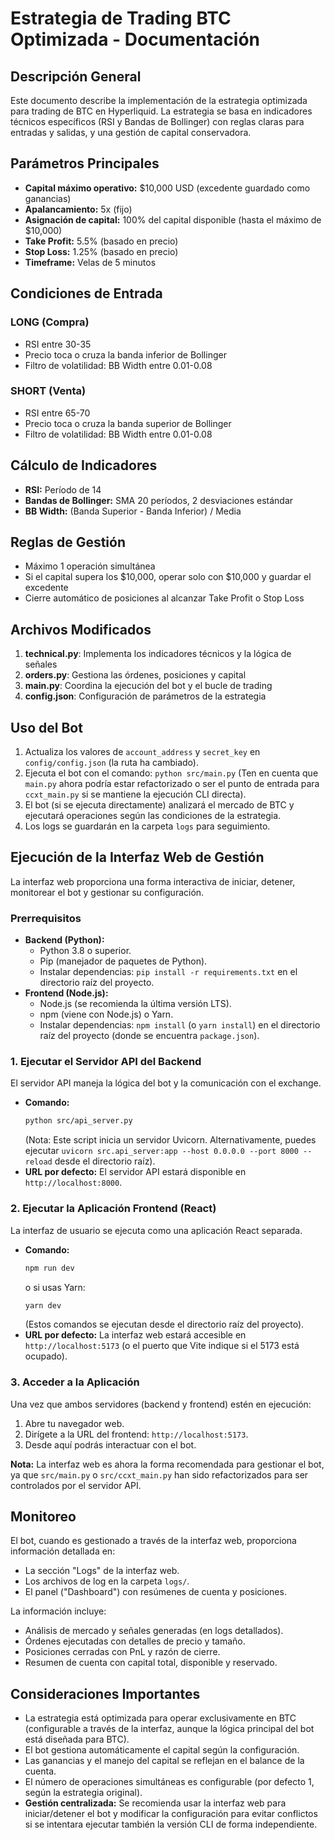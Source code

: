 # Estrategia de Trading BTC Optimizada - Documentación

## Descripción General

Este documento describe la implementación de la estrategia optimizada para trading de BTC en Hyperliquid. La estrategia se basa en indicadores técnicos específicos (RSI y Bandas de Bollinger) con reglas claras para entradas y salidas, y una gestión de capital conservadora.

## Parámetros Principales

- **Capital máximo operativo:** $10,000 USD (excedente guardado como ganancias)
- **Apalancamiento:** 5x (fijo)
- **Asignación de capital:** 100% del capital disponible (hasta el máximo de $10,000)
- **Take Profit:** 5.5% (basado en precio)
- **Stop Loss:** 1.25% (basado en precio)
- **Timeframe:** Velas de 5 minutos

## Condiciones de Entrada

### LONG (Compra)
- RSI entre 30-35
- Precio toca o cruza la banda inferior de Bollinger
- Filtro de volatilidad: BB Width entre 0.01-0.08

### SHORT (Venta)
- RSI entre 65-70
- Precio toca o cruza la banda superior de Bollinger
- Filtro de volatilidad: BB Width entre 0.01-0.08

## Cálculo de Indicadores

- **RSI:** Período de 14
- **Bandas de Bollinger:** SMA 20 períodos, 2 desviaciones estándar
- **BB Width:** (Banda Superior - Banda Inferior) / Media

## Reglas de Gestión

- Máximo 1 operación simultánea
- Si el capital supera los $10,000, operar solo con $10,000 y guardar el excedente
- Cierre automático de posiciones al alcanzar Take Profit o Stop Loss

## Archivos Modificados

1. **technical.py**: Implementa los indicadores técnicos y la lógica de señales
2. **orders.py**: Gestiona las órdenes, posiciones y capital
3. **main.py**: Coordina la ejecución del bot y el bucle de trading
4. **config.json**: Configuración de parámetros de la estrategia

## Uso del Bot

1. Actualiza los valores de `account_address` y `secret_key` en `config/config.json` (la ruta ha cambiado).
2. Ejecuta el bot con el comando: `python src/main.py` (Ten en cuenta que `main.py` ahora podría estar refactorizado o ser el punto de entrada para `ccxt_main.py` si se mantiene la ejecución CLI directa).
3. El bot (si se ejecuta directamente) analizará el mercado de BTC y ejecutará operaciones según las condiciones de la estrategia.
4. Los logs se guardarán en la carpeta `logs` para seguimiento.

## Ejecución de la Interfaz Web de Gestión

La interfaz web proporciona una forma interactiva de iniciar, detener, monitorear el bot y gestionar su configuración.

### Prerrequisitos

*   **Backend (Python):**
    *   Python 3.8 o superior.
    *   Pip (manejador de paquetes de Python).
    *   Instalar dependencias: `pip install -r requirements.txt` en el directorio raíz del proyecto.
*   **Frontend (Node.js):**
    *   Node.js (se recomienda la última versión LTS).
    *   npm (viene con Node.js) o Yarn.
    *   Instalar dependencias: `npm install` (o `yarn install`) en el directorio raíz del proyecto (donde se encuentra `package.json`).

### 1. Ejecutar el Servidor API del Backend

El servidor API maneja la lógica del bot y la comunicación con el exchange.

*   **Comando:**
    ```bash
    python src/api_server.py
    ```
    (Nota: Este script inicia un servidor Uvicorn. Alternativamente, puedes ejecutar `uvicorn src.api_server:app --host 0.0.0.0 --port 8000 --reload` desde el directorio raíz).
*   **URL por defecto:** El servidor API estará disponible en `http://localhost:8000`.

### 2. Ejecutar la Aplicación Frontend (React)

La interfaz de usuario se ejecuta como una aplicación React separada.

*   **Comando:**
    ```bash
    npm run dev
    ```
    o si usas Yarn:
    ```bash
    yarn dev
    ```
    (Estos comandos se ejecutan desde el directorio raíz del proyecto).
*   **URL por defecto:** La interfaz web estará accesible en `http://localhost:5173` (o el puerto que Vite indique si el 5173 está ocupado).

### 3. Acceder a la Aplicación

Una vez que ambos servidores (backend y frontend) estén en ejecución:
1.  Abre tu navegador web.
2.  Dirígete a la URL del frontend: `http://localhost:5173`.
3.  Desde aquí podrás interactuar con el bot.

**Nota:** La interfaz web es ahora la forma recomendada para gestionar el bot, ya que `src/main.py` o `src/ccxt_main.py` han sido refactorizados para ser controlados por el servidor API.

## Monitoreo

El bot, cuando es gestionado a través de la interfaz web, proporciona información detallada en:
- La sección "Logs" de la interfaz web.
- Los archivos de log en la carpeta `logs/`.
- El panel ("Dashboard") con resúmenes de cuenta y posiciones.

La información incluye:
- Análisis de mercado y señales generadas (en logs detallados).
- Órdenes ejecutadas con detalles de precio y tamaño.
- Posiciones cerradas con PnL y razón de cierre.
- Resumen de cuenta con capital total, disponible y reservado.

## Consideraciones Importantes

- La estrategia está optimizada para operar exclusivamente en BTC (configurable a través de la interfaz, aunque la lógica principal del bot está diseñada para BTC).
- El bot gestiona automáticamente el capital según la configuración.
- Las ganancias y el manejo del capital se reflejan en el balance de la cuenta.
- El número de operaciones simultáneas es configurable (por defecto 1, según la estrategia original).
- **Gestión centralizada:** Se recomienda usar la interfaz web para iniciar/detener el bot y modificar la configuración para evitar conflictos si se intentara ejecutar también la versión CLI de forma independiente.
